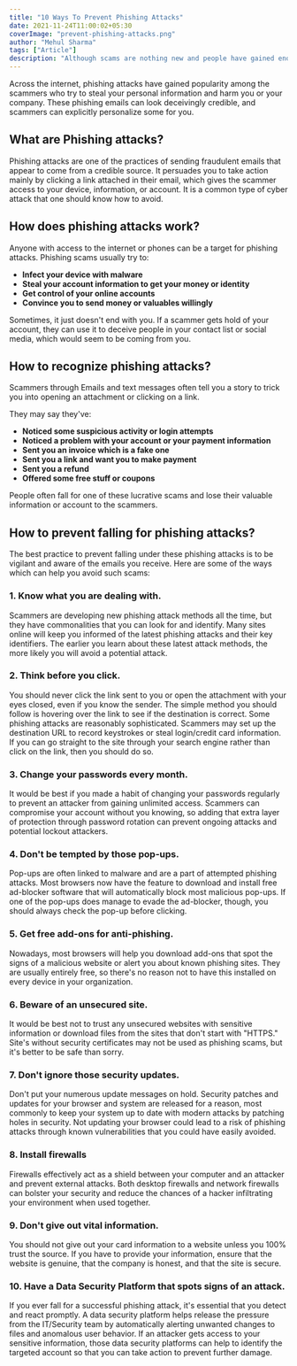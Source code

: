 ```yaml
---
title: "10 Ways To Prevent Phishing Attacks"
date: 2021-11-24T11:00:02+05:30
coverImage: "prevent-phishing-attacks.png"
author: "Mehul Sharma"
tags: ["Article"]
description: "Although scams are nothing new and people have gained enough information, phishing is still harder to spot and avoid. As you are bound to encounter some phishing scams sooner or later, you must know some red flags and prevent the fraud altogether."
---
```


Across the internet, phishing attacks have gained popularity among the scammers who try to steal your personal information and harm you or your company. These phishing emails can look deceivingly credible, and scammers can explicitly personalize some for you.

## What are Phishing attacks?

Phishing attacks are one of the practices of sending fraudulent emails that appear to come from a credible source. It persuades you to take action mainly by clicking a link attached in their email, which gives the scammer access to your device, information, or account. It is a common type of cyber attack that one should know how to avoid.

## How does phishing attacks work?

Anyone with access to the internet or phones can be a target for phishing attacks.
Phishing scams usually try to:

- **Infect your device with malware**
- **Steal your account information to get your money or identity**
- **Get control of your online accounts**
- **Convince you to send money or valuables willingly**

Sometimes, it just doesn't end with you. If a scammer gets hold of your account, they can use it to deceive people in your contact list or social media, which would seem to be coming from you.

## How to recognize phishing attacks?

Scammers through Emails and text messages often tell you a story to trick you into opening an attachment or clicking on a link.

They may say they've:

- **Noticed some suspicious activity or login attempts**
- **Noticed a problem with your account or your payment information**
- **Sent you an invoice which is a fake one**
- **Sent you a link and want you to make payment**
- **Sent you a refund**
- **Offered some free stuff or coupons**

People often fall for one of these lucrative scams and lose their valuable information or account to the scammers.

## How to prevent falling for phishing attacks?

The best practice to prevent falling under these phishing attacks is to be vigilant and aware of the emails you receive. Here are some of the ways which can help you avoid such scams:

### 1. **Know what you are dealing with.**

Scammers are developing new phishing attack methods all the time, but they have commonalities that you can look for and identify. Many sites online will keep you informed of the latest phishing attacks and their key identifiers. The earlier you learn about these latest attack methods, the more likely you will avoid a potential attack.

### 2. **Think before you click.**

You should never click the link sent to you or open the attachment with your eyes closed, even if you know the sender. The simple method you should follow is hovering over the link to see if the destination is correct. Some phishing attacks are reasonably sophisticated. Scammers may set up the destination URL to record keystrokes or steal login/credit card information. If you can go straight to the site through your search engine rather than click on the link, then you should do so.

### 3. **Change your passwords every month.**

It would be best if you made a habit of changing your passwords regularly to prevent an attacker from gaining unlimited access. Scammers can compromise your account without you knowing, so adding that extra layer of protection through password rotation can prevent ongoing attacks and potential lockout attackers.

### 4. **Don't be tempted by those pop-ups.**

Pop-ups are often linked to malware and are a part of attempted phishing attacks. Most browsers now have the feature to download and install free ad-blocker software that will automatically block most malicious pop-ups. If one of the pop-ups does manage to evade the ad-blocker, though, you should always check the pop-up before clicking.

### 5. **Get free add-ons for anti-phishing.**

Nowadays, most browsers will help you download add-ons that spot the signs of a malicious website or alert you about known phishing sites. They are usually entirely free, so there's no reason not to have this installed on every device in your organization.

### 6. **Beware of an unsecured site.**

It would be best not to trust any unsecured websites with sensitive information or download files from the sites that don't start with "HTTPS." Site's without security certificates may not be used as phishing scams, but it's better to be safe than sorry.

### 7. **Don't ignore those security updates.**

Don't put your numerous update messages on hold. Security patches and updates for your browser and system are released for a reason, most commonly to keep your system up to date with modern attacks by patching holes in security. Not updating your browser could lead to a risk of phishing attacks through known vulnerabilities that you could have easily avoided.

### 8. **Install firewalls**

Firewalls effectively act as a shield between your computer and an attacker and prevent external attacks. Both desktop firewalls and network firewalls can bolster your security and reduce the chances of a hacker infiltrating your environment when used together.

### 9. **Don't give out vital information.**

You should not give out your card information to a website unless you 100% trust the source. If you have to provide your information, ensure that the website is genuine, that the company is honest, and that the site is secure.

### 10. **Have a Data Security Platform that spots signs of an attack.**

If you ever fall for a successful phishing attack, it's essential that you detect and react promptly. A data security platform helps release the pressure from the IT/Security team by automatically alerting unwanted changes to files and anomalous user behavior. If an attacker gets access to your sensitive information, those data security platforms can help to identify the targeted account so that you can take action to prevent further damage.

